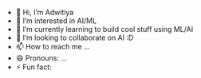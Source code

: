 - 👋 Hi, I’m Adwitiya
- 👀 I’m interested in AI/ML
- 🌱 I’m currently learning to build cool stuff using ML/AI
- 💞️ I’m looking to collaborate on AI :D
- 📫 How to reach me ...
- 😄 Pronouns: ...
- ⚡ Fun fact: 

<!---
amd-adwchakr/amd-adwchakr is a ✨ special ✨ repository because its `README.md` (this file) appears on your GitHub profile.
You can click the Preview link to take a look at your changes.
--->
